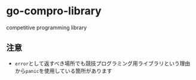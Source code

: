 # go-compro-library

competitive programming library

## 注意

- `error`として返すべき場所でも競技プログラミング用ライブラリという理由から`panic`を使用している箇所があります
